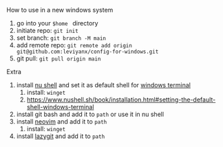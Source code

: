 How to use in a new windows system

1. go into your `$home ` directory
2. initiate repo: `git init`
3. set branch: `git branch -M main`
4. add remote repo: `git remote add origin git@github.com:leviyanx/config-for-windows.git`
5. git pull: `git pull origin main`

Extra

1. install [nu shell](https://github.com/nushell/nushell) and set it as default shell for [windows terminal](https://github.com/microsoft/terminal)
   1. install: `winget`
   2. https://www.nushell.sh/book/installation.html#setting-the-default-shell-windows-terminal
2. install git bash and add it to `path` or use it in nu shell
3. install [neovim](https://neovim.io/) and add it to `path`
   1. install: `winget`
4. install [lazygit](https://github.com/jesseduffield/lazygit) and add it to `path`